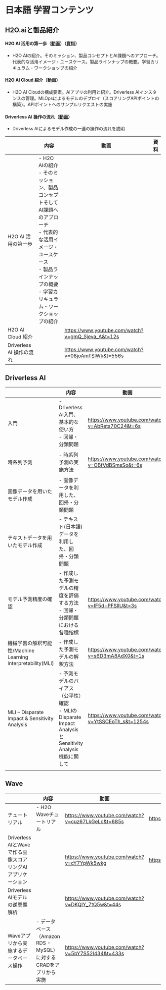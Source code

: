# 日本語 学習コンテンツ


## H2O.aiと製品紹介
#### H2O AI 活用の第一歩（[動画](https://www.youtube.com/watch?v=gmQ_Sjeva_A&t=12s)）（[資料](https://h2oai-jp-public.s3.ap-northeast-1.amazonaws.com/docs/H2O_AI_%E6%B4%BB%E7%94%A8%E3%81%AE%E7%AC%AC%E4%B8%80%E6%AD%A9_20220316.pdf)）
 - H2O AIの紹介。そのミッション、製品コンセプトとAI課題へのアプローチ。代表的な活用イメージ・ユースケース。製品ラインナップの概要。学習カリキュラム・ワークショップの紹介
#### H2O AI Cloud 紹介（[動画](https://www.youtube.com/watch?v=08joAmTSlWk&t=556s)）
 - H2O AI Cloudの構成要素。AIアプリの利用と紹介。Driverless AIインスタンスの管理。MLOpsによるモデルのデプロイ（スコアリングAPIポイントの構築）。APIポイントへのサンプルリクエストの実施
#### Driverless AI 操作の流れ（[動画](https://www.youtube.com/watch?v=08joAmTSlWk&t=556s)）
 - Driverless AIによるモデル作成の一連の操作の流れを説明



|                          | 内容                                                                                                                                                                                         | 動画                                               | 資料 | 
| ------------------------ | -------------------------------------------------------------------------------------------------------------------------------------------------------------------------------------------- | -------------------------------------------------- | ---- | 
| H2O AI 活用の第一歩      | - H2O AIの紹介<br>- そのミッション、製品コンセプトそしてAI課題へのアプローチ<br>- 代表的な活用イメージ・ユースケース<br>- 製品ラインナップの概要<br>- 学習カリキュラム・ワークショップの紹介 |                                                    |      | 
| H2O AI Cloud 紹介        |                                                                                                                                                                                              | https://www.youtube.com/watch?v=gmQ_Sjeva_A&t=12s  |      | 
| Driverless AI 操作の流れ |                                                                                                                                                                                              | https://www.youtube.com/watch?v=08joAmTSlWk&t=556s |      | 

## Driverless AI
|                                                             | 内容                                                                                                       | 動画                                                | 資料                                                                                                      | 
| ----------------------------------------------------------- | ---------------------------------------------------------------------------------------------------------- | --------------------------------------------------- | --------------------------------------------------------------------------------------------------------- | 
| 入門                                                        | - Driverless AI入門、基本的な使い方<br>- 回帰・分類問題                                                    | https://www.youtube.com/watch?v=AbRets70C24&t=6s    | https://h2oai-jp-public.s3.ap-northeast-1.amazonaws.com/docs/Workshop+(DAI+-+Getting+Started)+v220123.pdf | 
| 時系列予測                                                  | - 時系列予測の実施方法                                                                                     | https://www.youtube.com/watch?v=OBfVdBSmsSo&t=6s    | https://h2oai-jp-public.s3.ap-northeast-1.amazonaws.com/docs/Workshop+(DAI+-+Time+Series)+v220207.pdf     | 
| 画像データを用いたモデル作成                                | - 画像データを利用した、回帰・分類問題                                                                     |                                                     |                                                                                                           | 
| テキストデータを用いたモデル作成                            | - テキスト(日本語)データを利用した、回帰・分類問題                                                         |                                                     |                                                                                                           | 
| モデル予測精度の確認                                        | - 作成した予測モデルの精度を評価する方法<br>- 回帰・分類問題における各種指標                               | https://www.youtube.com/watch?v=IF5d-PFSlIU&t=3s    | https://h2oai-jp-public.s3.ap-northeast-1.amazonaws.com/docs/Workshop+(DAI+-+MLI)+v220104.pdf             | 
| 機械学習の解釈可能性/Machine Learning Interpretability(MLI) | - 作成した予測モデルの解釈方法                                                                             | https://www.youtube.com/watch?v=s6D3mA8AdX0&t=1s    | https://h2oai-jp-public.s3.ap-northeast-1.amazonaws.com/docs/Workshop+(DAI+-+MLI)+v220104.pdf             | 
| MLI – Disparate Impact & Sensitivity Analysis              | - 予測モデルのバイアス（公平性）確認<br>- MLIのDisparate Impact AnalysisとSensitivity Analysis機能に関して | https://www.youtube.com/watch?v=YtSSCEoTh_s&t=1254s |                                                                                                           | 
|                                                             |                                                                                                            |                                                     |                                                                                                           | 

## Wave
|                                                             | 内容                     | 動画                                               | 資料                                            | 
| ----------------------------------------------------------- | ------------------------ | -------------------------------------------------- | ----------------------------------------------- | 
| チュートリアル                                              | - H2O Waveチュートリアル | https://www.youtube.com/watch?v=cuz67LkGeLc&t=685s | https://github.com/yukismd/H2O_Wave_Tutorial    | 
| Driverless AIとWaveで作る画像スコアリングAIアプリケーション |                          | https://www.youtube.com/watch?v=cY7YpWk5wkg        | https://github.com/yukismd/H2O_Wave_GradCam_app | 
| Driverless AIモデルの逆問題解析                             |                          | https://www.youtube.com/watch?v=DKQlY_7tQ5w&t=44s  |                                                 | 
| Waveアプリから実施するデータベース操作                      | - データベース（Amazon RDS - MySQL）に対するCRADをアプリから実施                         | https://www.youtube.com/watch?v=5bY7S52l434&t=433s |                                                 | 
